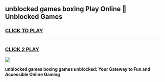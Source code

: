
## unblocked games boxing Play Online 👋 Unblocked Games
<h3>
<a href="https://premium.freeplayer.one?title=unblocked_games_boxing&ref=19F">CLICK TO PLAY</a></h3>
<hr>

<h3>
<a href="https://premium.freeplayer.one?title=unblocked_games_boxing&ref=19F">CLICK 2 PLAY</a>
  
</h3>

<a href="https://premium.freeplayer.one?title=unblocked_games_boxing&ref=19F"><img src="https://clearcache.store/games.png"></a>


**unblocked games boxing games unblocked: Your Gateway to Fun and Accessible Online Gaming**
